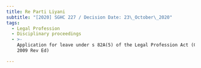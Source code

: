 ```yaml
---
title: Re Parti Liyani
subtitle: "[2020] SGHC 227 / Decision Date: 23\_October\_2020"
tags:
  - Legal Profession
  - Disciplinary proceedings
  - >-
    Application for leave under s 82A(5) of the Legal Profession Act (Cap 161,
    2009 Rev Ed)

---
```

